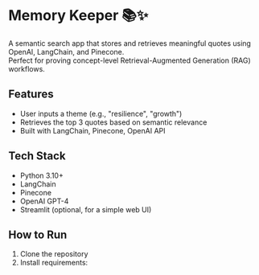 # Memory Keeper 📚✨

A semantic search app that stores and retrieves meaningful quotes using OpenAI, LangChain, and Pinecone.  
Perfect for proving concept-level Retrieval-Augmented Generation (RAG) workflows.

## Features
- User inputs a theme (e.g., "resilience", "growth")
- Retrieves the top 3 quotes based on semantic relevance
- Built with LangChain, Pinecone, OpenAI API

## Tech Stack
- Python 3.10+
- LangChain
- Pinecone
- OpenAI GPT-4
- Streamlit (optional, for a simple web UI)

## How to Run

1. Clone the repository
2. Install requirements:
